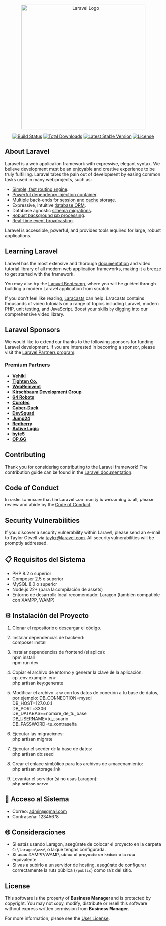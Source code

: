 <p align="center"><a href="https://laravel.com" target="_blank"><img src="https://raw.githubusercontent.com/laravel/art/master/logo-lockup/5%20SVG/2%20CMYK/1%20Full%20Color/laravel-logolockup-cmyk-red.svg" width="400" alt="Laravel Logo"></a></p>

<p align="center">
<a href="https://github.com/laravel/framework/actions"><img src="https://github.com/laravel/framework/workflows/tests/badge.svg" alt="Build Status"></a>
<a href="https://packagist.org/packages/laravel/framework"><img src="https://img.shields.io/packagist/dt/laravel/framework" alt="Total Downloads"></a>
<a href="https://packagist.org/packages/laravel/framework"><img src="https://img.shields.io/packagist/v/laravel/framework" alt="Latest Stable Version"></a>
<a href="https://packagist.org/packages/laravel/framework"><img src="https://img.shields.io/packagist/l/laravel/framework" alt="License"></a>
</p>

## About Laravel

Laravel is a web application framework with expressive, elegant syntax. We believe development must be an enjoyable and creative experience to be truly fulfilling. Laravel takes the pain out of development by easing common tasks used in many web projects, such as:

- [Simple, fast routing engine](https://laravel.com/docs/routing).
- [Powerful dependency injection container](https://laravel.com/docs/container).
- Multiple back-ends for [session](https://laravel.com/docs/session) and [cache](https://laravel.com/docs/cache) storage.
- Expressive, intuitive [database ORM](https://laravel.com/docs/eloquent).
- Database agnostic [schema migrations](https://laravel.com/docs/migrations).
- [Robust background job processing](https://laravel.com/docs/queues).
- [Real-time event broadcasting](https://laravel.com/docs/broadcasting).

Laravel is accessible, powerful, and provides tools required for large, robust applications.

## Learning Laravel

Laravel has the most extensive and thorough [documentation](https://laravel.com/docs) and video tutorial library of all modern web application frameworks, making it a breeze to get started with the framework.

You may also try the [Laravel Bootcamp](https://bootcamp.laravel.com), where you will be guided through building a modern Laravel application from scratch.

If you don't feel like reading, [Laracasts](https://laracasts.com) can help. Laracasts contains thousands of video tutorials on a range of topics including Laravel, modern PHP, unit testing, and JavaScript. Boost your skills by digging into our comprehensive video library.

## Laravel Sponsors

We would like to extend our thanks to the following sponsors for funding Laravel development. If you are interested in becoming a sponsor, please visit the [Laravel Partners program](https://partners.laravel.com).

### Premium Partners

- **[Vehikl](https://vehikl.com/)**
- **[Tighten Co.](https://tighten.co)**
- **[WebReinvent](https://webreinvent.com/)**
- **[Kirschbaum Development Group](https://kirschbaumdevelopment.com)**
- **[64 Robots](https://64robots.com)**
- **[Curotec](https://www.curotec.com/services/technologies/laravel/)**
- **[Cyber-Duck](https://cyber-duck.co.uk)**
- **[DevSquad](https://devsquad.com/hire-laravel-developers)**
- **[Jump24](https://jump24.co.uk)**
- **[Redberry](https://redberry.international/laravel/)**
- **[Active Logic](https://activelogic.com)**
- **[byte5](https://byte5.de)**
- **[OP.GG](https://op.gg)**

## Contributing

Thank you for considering contributing to the Laravel framework! The contribution guide can be found in the [Laravel documentation](https://laravel.com/docs/contributions).

## Code of Conduct

In order to ensure that the Laravel community is welcoming to all, please review and abide by the [Code of Conduct](https://laravel.com/docs/contributions#code-of-conduct).

## Security Vulnerabilities

If you discover a security vulnerability within Laravel, please send an e-mail to Taylor Otwell via [taylor@laravel.com](mailto:taylor@laravel.com). All security vulnerabilities will be promptly addressed.

## 📋 Requisitos del Sistema

- PHP 8.2 o superior  
- Composer 2.5 o superior  
- MySQL 8.0 o superior  
- Node.js 22+ (para la compilación de assets)  
- Entorno de desarrollo local recomendado: Laragon (también compatible con XAMPP, WAMP)

## ⚙️ Instalación del Proyecto

1. Clonar el repositorio o descargar el código.

2. Instalar dependencias de backend:  
   composer install

3. Instalar dependencias de frontend (si aplica):  
   npm install  
   npm run dev

4. Copiar el archivo de entorno y generar la clave de la aplicación:  
   cp .env.example .env  
   php artisan key:generate

5. Modificar el archivo `.env` con los datos de conexión a tu base de datos, por ejemplo:
   DB_CONNECTION=mysql  
   DB_HOST=127.0.0.1  
   DB_PORT=3306  
   DB_DATABASE=nombre_de_tu_base  
   DB_USERNAME=tu_usuario  
   DB_PASSWORD=tu_contraseña

6. Ejecutar las migraciones:  
   php artisan migrate

7. Ejecutar el seeder de la base de datos:  
   php artisan db:seed

8. Crear el enlace simbólico para los archivos de almacenamiento:  
   php artisan storage:link

9. Levantar el servidor (si no usas Laragon):  
   php artisan serve

## 🔑 Acceso al Sistema

- Correo: admin@gmail.com  
- Contraseña: 12345678

## 🌐 Consideraciones

- Si estás usando Laragon, asegúrate de colocar el proyecto en la carpeta `C:\laragon\www\` o la que tengas configurada.
- Si usas XAMPP/WAMP, ubica el proyecto en `htdocs` o la ruta equivalente.
- Si vas a subirlo a un servidor de hosting, asegúrate de configurar correctamente la ruta pública (`/public`) como raíz del sitio.


## License

This software is the property of **Business Manager** and is protected by copyright. 
You may not copy, modify, distribute or resell this software without express written permission from **Business Manager**. 

For more information, please see the [User License](https:walkyngamingyt.com).

